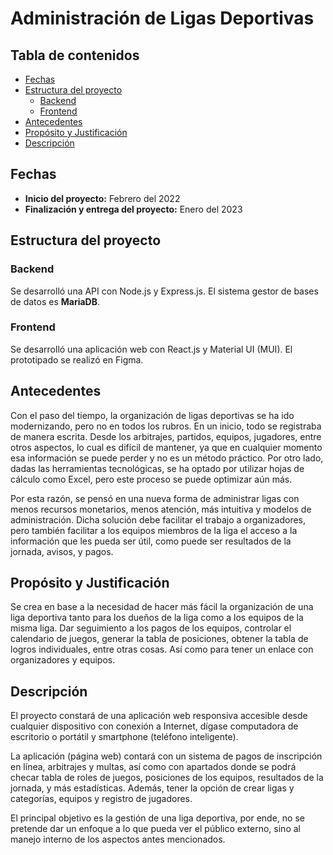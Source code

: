 # Administración de Ligas Deportivas

## Tabla de contenidos

- [Fechas](#fechas)
- [Estructura del proyecto](#estructura-del-proyecto)
  - [Backend](#backend)
  - [Frontend](#frontend)
- [Antecedentes](#antecedentes)
- [Propósito y Justificación](#propósito-y-justificación)
- [Descripción](#descripción)

## Fechas

- **Inicio del proyecto:** Febrero del 2022
- **Finalización y entrega del proyecto:** Enero del 2023

## Estructura del proyecto

### Backend

Se desarrolló una API con Node.js y Express.js. El sistema gestor de bases de
datos es **MariaDB**.

### Frontend

Se desarrolló una aplicación web con React.js y Material UI (MUI). El
prototipado se realizó en Figma.

## Antecedentes

Con el paso del tiempo, la organización de ligas deportivas se ha ido
modernizando, pero no en todos los rubros. En un inicio, todo se registraba de
manera escrita. Desde los arbitrajes, partidos, equipos, jugadores, entre otros
aspectos, lo cual es difícil de mantener, ya que en cualquier momento esa
información se puede perder y no es un método práctico. Por otro lado, dadas las
herramientas tecnológicas, se ha optado por utilizar hojas de cálculo como
Excel, pero este proceso se puede optimizar aún más.

Por esta razón, se pensó en una nueva forma de administrar ligas con menos
recursos monetarios, menos atención, más intuitiva y modelos de administración.
Dicha solución debe facilitar el trabajo a organizadores, pero también facilitar
a los equipos miembros de la liga el acceso a la información que les pueda ser
útil, como puede ser resultados de la jornada, avisos, y pagos.

## Propósito y Justificación

Se crea en base a la necesidad de hacer más fácil la organización de una liga
deportiva tanto para los dueños de la liga como a los equipos de la misma liga.
Dar seguimiento a los pagos de los equipos, controlar el calendario de juegos,
generar la tabla de posiciones, obtener la tabla de logros individuales, entre
otras cosas. Así como para tener un enlace con organizadores y equipos.

## Descripción

El proyecto constará de una aplicación web responsiva accesible desde cualquier
dispositivo con conexión a Internet, dígase computadora de escritorio o portátil
y smartphone (teléfono inteligente).

La aplicación (página web) contará con un sistema de pagos de inscripción en
línea, arbitrajes y multas, así como con apartados donde se podrá checar tabla
de roles de juegos, posiciones de los equipos, resultados de la jornada, y más
estadísticas. Además, tener la opción de crear ligas y categorías, equipos y
registro de jugadores.

El principal objetivo es la gestión de una liga deportiva, por ende, no se
pretende dar un enfoque a lo que pueda ver el público externo, sino al manejo
interno de los aspectos antes mencionados.
